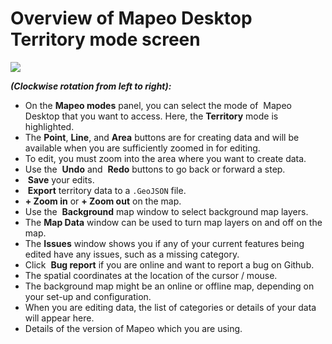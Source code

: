 # Overview of Mapeo Desktop Territory mode screen

![](https://lh5.googleusercontent.com/KhcmuLHn7trCZTFHtErYCkiQ9mKd28vkPuvJsYho6c1xvBjk0cJQ2ihP1ZrWA3wvVhePS574HnWt8hfHCD-V\_1ETcaikr6X87aNxXKv4NqXzK9PXN--FVa19sI4pBTHQDU8tZ7YJ)

_**(Clockwise rotation from left to right):**_&#x20;

* On the **Mapeo modes** panel, you can select the mode of <img src="https://lh5.googleusercontent.com/bdNxQRS9mSJlaKfeYAUuqnhwjnkpXLYxjXEraIF2Y6JG7eyWI_grgr8HJ5PKGER8wB3xIgmLse9XuLQKxRlcLrYc1ZV8fzB6GwNRV22uGoWWcQ2dtQs2RKh1XN_v8PocFOMU24L6" alt="" data-size="line" /> Mapeo Desktop that you want to access. Here, the **Territory** mode is highlighted.&#x20;
* The **Point**, **Line**, and **Area** buttons are for creating data and will be available when you are sufficiently zoomed in for editing.&#x20;
* To edit, you must zoom into the area where you want to create data.&#x20;
* Use the <img src="https://lh4.googleusercontent.com/Y3kJ78IsFboPXjz9jQMSJmsclJFs57SsOP0qfPq314spjZcosoy1261kU0ns8wmhyu3D4hV6qHNzOp8hFS2_OBiv4mjEBL9VEUtcEyjKaWVfLlKribseZnbRcOj3lqmpywcRvKZh" alt="" data-size="line" /> **Undo** and <img src="https://lh3.googleusercontent.com/U-gCXO3P22DCS7nNpoznA3UKGG_giGAepA7rf8tvZ3fg1u8SrmbpqqbscADPgGL0l4T9IF7ydoJoH-WSniSYVtQsrxOLuIdaKUEUprAxHfBoqXJcOM4dWczw09_QchAaTHEvXIJC" alt="" data-size="line" /> **Redo** buttons to go back or forward a step.&#x20;
* <img src="https://lh4.googleusercontent.com/lrcZWACC6YnAgDAaeEpGa3Vz1cfbGyXCGTpIGs-FBnY4CAA5SLL8_LBN2HEYTwo9p9EHMLEuBfd1sS4GAkURZDw4AHFwc3VakvPLXt3rBZH5r5hiiOZDGnflBikhsehCJZcGb4Fz" alt="" data-size="line" /> **Save** your edits.&#x20;
* <img src="https://lh5.googleusercontent.com/Tyrg2lhk3rILCp241vFu6ja3GP4FZBTtJf8oDaAeF49tneoqPzEo1SBUQT-3AxRBQHT9OO5hscxzkwoLMBrTvAOTGO455zK0pH-LlTebdkCmrA7S4bKR0wX9azSdp1c3ftpcxuwa" alt="" data-size="line" /> **Export** territory data to a `.GeoJSON` file.&#x20;
* **+ Zoom in** or **+ Zoom out** on the map.&#x20;
* Use the <img src="https://lh5.googleusercontent.com/FS6_pMlMpckUGtsDmCJXutz_EVZlZ7wdnQv8fvkxfIH61ZTPSk4S-O_aJmVNc8V-adnHPmuCbsiN77vjuw__uzBZfDuzg8jDFHur3faCN8MBzF7ceMJTjJhyawYvmvQY3tg5lCQJ" alt="" data-size="line" /> **Background** map window to select background map layers.&#x20;
* The **Map Data** window can be used to turn map layers on and off on the map.&#x20;
* The **Issues** window shows you if any of your current features being edited have any issues, such as a missing category.&#x20;
* Click <img src="https://lh5.googleusercontent.com/9dLfM1BoKO6LbAf68zsxpWM-HGgBBjpSgeF7OqG7oZnujAlpTv7XKnVIhHrwqgydQn30ShsVZ-Gvlf3x3dv7wEf9oRravoop_rs6Xcp6rY4cSqjzsph-V7bLwpA_dxQH846vwnLY" alt="" data-size="line" /> **Bug report** if you are online and want to report a bug on Github.&#x20;
* The spatial coordinates at the location of the cursor / mouse.&#x20;
* The background map might be an online or offline map, depending on your set-up and configuration.&#x20;
* When you are editing data, the list of categories or details of your data will appear here.&#x20;
* Details of the version of Mapeo which you are using.
